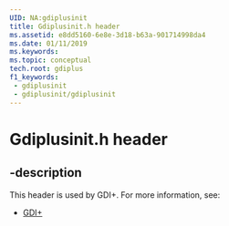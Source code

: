```yaml
---
UID: NA:gdiplusinit
title: Gdiplusinit.h header
ms.assetid: e8dd5160-6e8e-3d18-b63a-901714998da4
ms.date: 01/11/2019
ms.keywords: 
ms.topic: conceptual
tech.root: gdiplus
f1_keywords:
 - gdiplusinit
 - gdiplusinit/gdiplusinit
---
```


# Gdiplusinit.h header


## -description

This header is used by GDI+. For more information, see:

- [GDI+](../_gdiplus/index.md)

